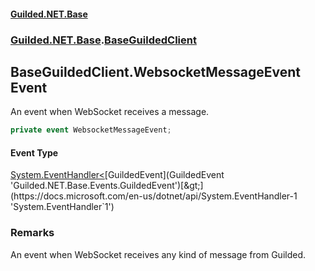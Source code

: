 
#### [Guilded.NET.Base](index 'index')
### [Guilded.NET.Base](index#Guilded_NET_Base 'Guilded.NET.Base').[BaseGuildedClient](BaseGuildedClient 'Guilded.NET.Base.BaseGuildedClient')
## BaseGuildedClient.WebsocketMessageEvent Event
An event when WebSocket receives a message.  
```csharp
private event WebsocketMessageEvent;
```

#### Event Type
[System.EventHandler&lt;](https://docs.microsoft.com/en-us/dotnet/api/System.EventHandler-1 'System.EventHandler`1')[GuildedEvent](GuildedEvent 'Guilded.NET.Base.Events.GuildedEvent')[&gt;](https://docs.microsoft.com/en-us/dotnet/api/System.EventHandler-1 'System.EventHandler`1')
### Remarks
An event when WebSocket receives any kind of message from Guilded.  
